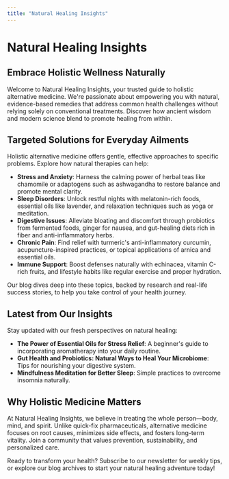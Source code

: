 ```yaml
---
title: "Natural Healing Insights"
---
```


# Natural Healing Insights

## Embrace Holistic Wellness Naturally

Welcome to Natural Healing Insights, your trusted guide to holistic alternative medicine. We're passionate about empowering you with natural, evidence-based remedies that address common health challenges without relying solely on conventional treatments. Discover how ancient wisdom and modern science blend to promote healing from within.

## Targeted Solutions for Everyday Ailments

Holistic alternative medicine offers gentle, effective approaches to specific problems. Explore how natural therapies can help:

- **Stress and Anxiety**: Harness the calming power of herbal teas like chamomile or adaptogens such as ashwagandha to restore balance and promote mental clarity.
- **Sleep Disorders**: Unlock restful nights with melatonin-rich foods, essential oils like lavender, and relaxation techniques such as yoga or meditation.
- **Digestive Issues**: Alleviate bloating and discomfort through probiotics from fermented foods, ginger for nausea, and gut-healing diets rich in fiber and anti-inflammatory herbs.
- **Chronic Pain**: Find relief with turmeric's anti-inflammatory curcumin, acupuncture-inspired practices, or topical applications of arnica and essential oils.
- **Immune Support**: Boost defenses naturally with echinacea, vitamin C-rich fruits, and lifestyle habits like regular exercise and proper hydration.

Our blog dives deep into these topics, backed by research and real-life success stories, to help you take control of your health journey.

## Latest from Our Insights

Stay updated with our fresh perspectives on natural healing:
- **The Power of Essential Oils for Stress Relief**: A beginner's guide to incorporating aromatherapy into your daily routine.
- **Gut Health and Probiotics: Natural Ways to Heal Your Microbiome**: Tips for nourishing your digestive system.
- **Mindfulness Meditation for Better Sleep**: Simple practices to overcome insomnia naturally.

## Why Holistic Medicine Matters

At Natural Healing Insights, we believe in treating the whole person—body, mind, and spirit. Unlike quick-fix pharmaceuticals, alternative medicine focuses on root causes, minimizes side effects, and fosters long-term vitality. Join a community that values prevention, sustainability, and personalized care.

Ready to transform your health? Subscribe to our newsletter for weekly tips, or explore our blog archives to start your natural healing adventure today!